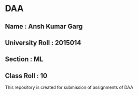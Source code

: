 # DAA
## Name : Ansh Kumar Garg
## University Roll : 2015014
## Section : ML
## Class Roll : 10 

This repository is created for submission of assignments of DAA
